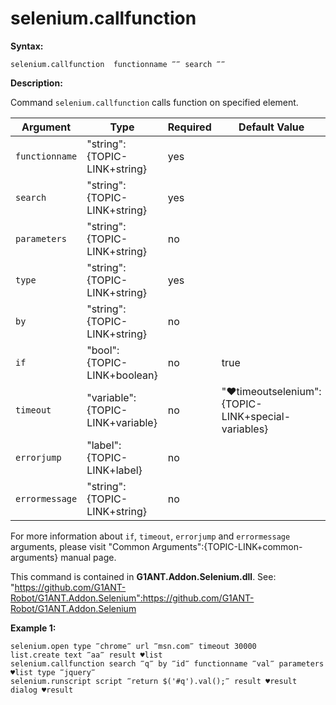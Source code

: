 # selenium.callfunction

**Syntax:**

```G1ANT
selenium.callfunction  functionname ‴‴ search ‴‴ 

```

**Description:**

Command `selenium.callfunction` calls function on specified element. 

| Argument | Type | Required | Default Value | Description |
| -------- | ---- | -------- | ------------- | ----------- |
|`functionname`| "string":{TOPIC-LINK+string}| yes |  | name of function to call |
|`search`| "string":{TOPIC-LINK+string}| yes |  | phrase to find element by |
|`parameters`| "string":{TOPIC-LINK+string}| no |  | parameters to be passed to the function | 
|`type`| "string":{TOPIC-LINK+string}| yes |  | function call type, either ‴javascript‴ or ‴jquery‴ |
|`by`| "string":{TOPIC-LINK+string}| no |  | specifies an element, accepts 'name','text','title','class','id','selector','query','jquery' |
|`if`| "bool":{TOPIC-LINK+boolean}| no | true | runs the command only if condition is true |
|`timeout`| "variable":{TOPIC-LINK+variable}| no | "♥timeoutselenium":{TOPIC-LINK+special-variables} | specifies time in milliseconds for G1ANT.Robot to wait for the command to be executed |
|`errorjump` | "label":{TOPIC-LINK+label}| no | | name of the label to jump to if given `timeout` expires |
|`errormessage`| "string":{TOPIC-LINK+string}| no |  | message that will be shown in case error occurs and no `errorjump` argument is specified |

For more information about `if`, `timeout`, `errorjump` and `errormessage` arguments, please visit "Common Arguments":{TOPIC-LINK+common-arguments} manual page.

This command is contained in **G1ANT.Addon.Selenium.dll**.
See: "https://github.com/G1ANT-Robot/G1ANT.Addon.Selenium":https://github.com/G1ANT-Robot/G1ANT.Addon.Selenium

**Example 1:**

```G1ANT
selenium.open type ‴chrome‴ url ‴msn.com‴ timeout 30000
list.create text ‴aa‴ result ♥list
selenium.callfunction search ‴q‴ by ‴id‴ functionname ‴val‴ parameters ♥list type ‴jquery‴ 
selenium.runscript script ‴return $('#q').val();‴ result ♥result
dialog ♥result

```